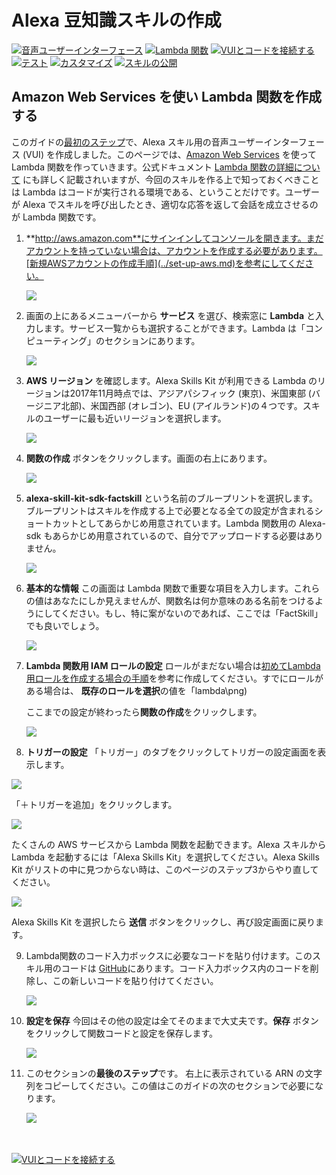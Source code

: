 # Alexa 豆知識スキルの作成
[![音声ユーザーインターフェース](https://m.media-amazon.com/images/G/01/mobile-apps/dex/alexa/alexa-skills-kit/jp/tutorials/navigation/1-locked.png)](1-voice-user-interface.md)
[![Lambda 関数](https://m.media-amazon.com/images/G/01/mobile-apps/dex/alexa/alexa-skills-kit/jp/tutorials/navigation/2-on.png)](2-lambda-function.md)
[![VUIとコードを接続する](https://m.media-amazon.com/images/G/01/mobile-apps/dex/alexa/alexa-skills-kit/jp/tutorials/navigation/3-off.png)](3-connect-vui-to-code.md)
[![テスト](https://m.media-amazon.com/images/G/01/mobile-apps/dex/alexa/alexa-skills-kit/jp/tutorials/navigation/4-off.png)](4-testing.md)
[![カスタマイズ](https://m.media-amazon.com/images/G/01/mobile-apps/dex/alexa/alexa-skills-kit/jp/tutorials/navigation/5-off.png)](5-customization.md)
[![スキルの公開](https://m.media-amazon.com/images/G/01/mobile-apps/dex/alexa/alexa-skills-kit/jp/tutorials/navigation/6-off.png)](6-publication.md)

## Amazon Web Services を使い Lambda 関数を作成する

このガイドの[最初のステップ](1-voice-user-interface.md)で、Alexa スキル用の音声ユーザーインターフェース (VUI) を作成しました。このページでは、[Amazon Web Services](http://aws.amazon.com) を使って Lambda 関数を作っていきます。公式ドキュメント [Lambda 関数の詳細について](http://aws.amazon.com/lambda) にも詳しく記載されいますが、今回のスキルを作る上で知っておくべきことは Lambda はコードが実行される環境である、ということだけです。ユーザーが Alexa でスキルを呼び出したとき、適切な応答を返して会話を成立させるのが Lambda 関数です。

1.  **http://aws.amazon.com**にサインインしてコンソールを開きます。まだアカウントを持っていない場合は、アカウントを作成する必要があります。[新規AWSアカウントの作成手順](../set-up-aws.md)を参考にしてください。

	![](https://m.media-amazon.com/images/G/01/mobile-apps/dex/alexa/alexa-skills-kit/jp/tutorials/fact/2-1-sign-in-to-the-console.png)

2.  画面の上にあるメニューバーから **サービス** を選び、検索窓に **Lambda** と入力します。サービス一覧からも選択することができます。Lambda は「コンピューティング」のセクションにあります。

	![](https://m.media-amazon.com/images/G/01/mobile-apps/dex/alexa/alexa-skills-kit/jp/tutorials/fact/2-2-services-lambda.png)

3.  **AWS リージョン** を確認します。Alexa Skills Kit が利用できる Lambda のリージョンは2017年11月時点では、アジアパシフィック (東京)、米国東部 (バージニア北部)、米国西部 (オレゴン)、EU (アイルランド)の４つです。スキルのユーザーに最も近いリージョンを選択します。

    ![](https://m.media-amazon.com/images/G/01/mobile-apps/dex/alexa/alexa-skills-kit/jp/tutorials/fact/2-3-check-region.png)

4.  **関数の作成** ボタンをクリックします。画面の右上にあります。

    ![](https://m.media-amazon.com/images/G/01/mobile-apps/dex/alexa/alexa-skills-kit/jp/tutorials/fact/2-4-create-a-lambda-function.png)

5.  **alexa-skill-kit-sdk-factskill** という名前のブループリントを選択します。 ブループリントはスキルを作成する上で必要となる全ての設定が含まれるショートカットとしてあらかじめ用意されています。Lambda 関数用の Alexa-sdk もあらかじめ用意されているので、自分でアップロードする必要はありません。

    ![](https://m.media-amazon.com/images/G/01/mobile-apps/dex/alexa/alexa-skills-kit/jp/tutorials/fact/2-5-blueprint.png)


6.  **基本的な情報** この画面は Lambda 関数で重要な項目を入力します。これらの値はあなたにしか見えませんが、関数名は何か意味のある名前をつけるようにしてください。もし、特に案がないのであれば、ここでは「FactSkill」でも良いでしょう。

    ![](https://m.media-amazon.com/images/G/01/mobile-apps/dex/alexa/alexa-skills-kit/jp/tutorials/fact/2-7-configure-your-function.png)

7.  **Lambda 関数用 IAM ロールの設定**  ロールがまだない場合は[初めてLambda用ロールを作成する場合の手順](../lambda-role.md)を参考に作成してください。すでにロールがある場合は、 **既存のロールを選択**の値を「lambda\png)

	ここまでの設定が終わったら**関数の作成**をクリックします。

	![](https://m.media-amazon.com/images/G/01/mobile-apps/dex/alexa/alexa-skills-kit/jp/tutorials/fact/2-4-create-a-lambda-function.png)

8.  **トリガーの設定** 「トリガー」のタブをクリックしてトリガーの設定画面を表示します。

   ![](https://m.media-amazon.com/images/G/01/mobile-apps/dex/alexa/alexa-skills-kit/jp/tutorials/fact/2-7b-switch_to_trigger.png)
	
  「＋トリガーを追加」をクリックします。
	
   ![](https://m.media-amazon.com/images/G/01/mobile-apps/dex/alexa/alexa-skills-kit/jp/tutorials/fact/2-7c-add_a_trigger.png)

   たくさんの AWS サービスから Lambda 関数を起動できます。Alexa スキルから Lambda を起動するには「Alexa Skills Kit」を選択してください。Alexa Skills Kit がリストの中に見つからない時は、このページのステップ3からやり直してください。

   ![](https://m.media-amazon.com/images/G/01/mobile-apps/dex/alexa/alexa-skills-kit/jp/tutorials/fact/2-6-configure-your-trigger.png)

   Alexa Skills Kit を選択したら **送信** ボタンをクリックし、再び設定画面に戻ります。


9.  Lambda関数のコード入力ボックスに必要なコードを貼り付けます。このスキル用のコードは [GitHub](../src/index.js)にあります。コード入力ボックス内のコードを削除し、この新しいコードを貼り付けてください。

	![](https://m.media-amazon.com/images/G/01/mobile-apps/dex/alexa/alexa-skills-kit/jp/tutorials/fact/2-9-paste-lambda-code.png)

10. **設定を保存** 今回はその他の設定は全てそのままで大丈夫です。**保存** ボタンをクリックして関数コードと設定を保存します。

    ![](https://m.media-amazon.com/images/G/01/mobile-apps/dex/alexa/alexa-skills-kit/jp/tutorials/fact/2-10-save-button.png)

11. このセクションの**最後のステップ**です。 右上に表示されている ARN の文字列をコピーしてください。この値はこのガイドの次のセクションで必要になります。

    ![](https://m.media-amazon.com/images/G/01/mobile-apps/dex/alexa/alexa-skills-kit/jp/tutorials/fact/2-12-copy-ARN._NEW_.png)

<br/><br/>
[![VUIとコードを接続する](https://m.media-amazon.com/images/G/01/mobile-apps/dex/alexa/alexa-skills-kit/jp/tutorials/general/buttons/button_next_connect_vui_to_code.png)](3-connect-vui-to-code.md)